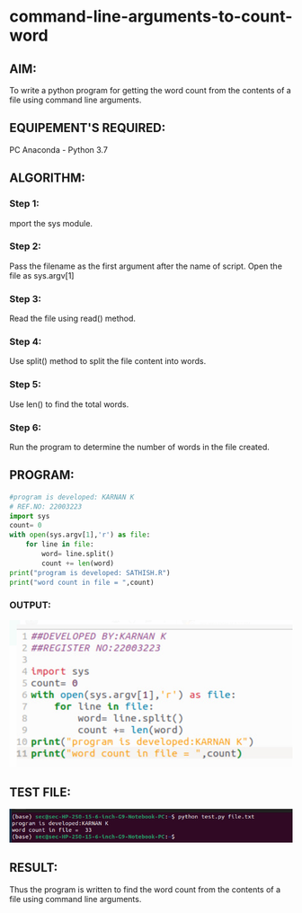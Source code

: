 # command-line-arguments-to-count-word
## AIM:
To write a python program for getting the word count from the contents of a file using command line arguments.
## EQUIPEMENT'S REQUIRED: 
PC
Anaconda - Python 3.7
## ALGORITHM: 
### Step 1:
mport the sys module.

### Step 2:
Pass the filename as the first argument after the name of script. Open the file as sys.argv[1]

### Step 3:
Read the file using read() method.

### Step 4: 
Use split() method to split the file content into words.

### Step 5: 
Use len() to find the total words.

### Step 6: 
Run the program to determine the number of words in the file created.

## PROGRAM:
```python
#program is developed: KARNAN K
# REF.NO: 22003223
import sys
count= 0
with open(sys.argv[1],'r') as file:
    for line in file:
        word= line.split()
        count += len(word)
print("program is developed: SATHISH.R")
print("word count in file = ",count)
```
### OUTPUT:
![output](cmd.png)
## TEST FILE:
![test](cmd2.jpeg)


## RESULT:
Thus the program is written to find the word count from the contents of a file using command line arguments.
